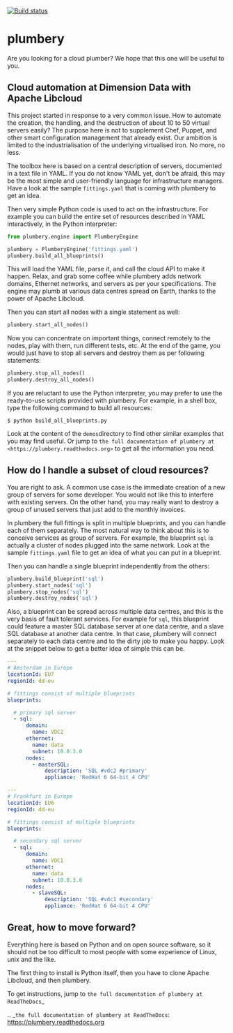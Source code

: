 [![Build status](https://img.shields.io/travis/bernard357/plumbery.svg)](https://travis-ci.org/bernard357/plumbery)

# plumbery

Are you looking for a cloud plumber? We hope that this one will be useful to
you.

## Cloud automation at Dimension Data with Apache Libcloud

This project started in response to a very common issue. How to automate the
creation, the handling, and the destruction of about 10 to 50 virtual servers
easily? The purpose here is not to supplement Chef, Puppet, and other smart
configuration management that already exist. Our ambition is limited to the
industrialisation of the underlying virtualised iron. No more, no less.

The toolbox here is based on a central description of servers,
documented in a text file in YAML. If you do not know YAML yet, don't be
afraid, this may be the most simple and user-friendly language for
infrastructure managers. Have a look at the sample ``fittings.yaml``
that is coming with plumbery to get an idea.

Then very simple Python code is used to act on the infrastructure. For example
you can build the entire set of resources described in YAML interactively, in
the Python interpreter:

```python
from plumbery.engine import PlumberyEngine

plumbery = PlumberyEngine('fittings.yaml')
plumbery.build_all_blueprints()
```

This will load the YAML file, parse it, and call the cloud API to make it
happen. Relax, and grab some coffee while plumbery adds network domains,
Ethernet networks, and servers as per your specifications. The engine may plumb
at various data centres spread on Earth, thanks to the power of Apache Libcloud.

Then you can start all nodes with a single statement as well:

```python
plumbery.start_all_nodes()
```

Now you can concentrate on important things, connect remotely to the nodes,
play with them, run different tests, etc. At the end of the game, you would
just have to stop all servers and destroy them as per following statements:

```python
plumbery.stop_all_nodes()
plumbery.destroy_all_nodes()
```

If you are reluctant to use the Python interpreter, you may prefer to use the
ready-to-use scripts provided with plumbery. For example, in a shell box,
type the following command to build all resources:

    $ python build_all_blueprints.py

Look at the content of the ``demos``directory to find other similar examples
that you may find useful. Or jump to `the full documentation of plumbery at
<https://plumbery.readthedocs.org>` to get all the information you need.

## How do I handle a subset of cloud resources?

You are right to ask. A common use case is the immediate creation of a new
group of servers for some developer. You would not like this to interfere
with existing servers. On the other hand, you may really want to destroy a
group of unused servers that just add to the monthly invoices.

In plumbery the full fittings is split in multiple blueprints, and you can
handle each of them separately. The most natural way to think about this is to
conceive services as group of servers. For example, the blueprint ``sql`` is
actually a cluster of nodes plugged into the same network. Look at the sample
``fittings.yaml`` file to get an idea of what you can put in a blueprint.

Then you can handle a single blueprint independently from the others:

```python
plumbery.build_blueprint('sql')
plumbery.start_nodes('sql')
plumbery.stop_nodes('sql')
plumbery.destroy_nodes('sql')
```

Also, a blueprint can be spread across multiple data centres, and this is the
very basis of fault tolerant services. For example for ``sql``, this blueprint
could feature a master SQL database server at one data centre, and a slave SQL
database at another data centre. In that case, plumbery will connect separately
to each data centre and to the dirty job to make you happy. Look at the snippet
below to get a better idea of simple this can be.

```yaml
---
# Amsterdam in Europe
locationId: EU7
regionId: dd-eu

# fittings consist of multiple blueprints
blueprints:

  # primary sql server
  - sql:
      domain:
        name: VDC2
      ethernet:
        name: data
        subnet: 10.0.3.0
      nodes:
        - masterSQL:
            description: 'SQL #vdc2 #primary'
            appliance: 'RedHat 6 64-bit 4 CPU'

---
# Frankfurt in Europe
locationId: EU6
regionId: dd-eu

# fittings consist of multiple blueprints
blueprints:

  # secondary sql server
  - sql:
      domain:
        name: VDC1
      ethernet:
        name: data
        subnet: 10.0.3.0
      nodes:
        - slaveSQL:
            description: 'SQL #vdc1 #secondary'
            appliance: 'RedHat 6 64-bit 4 CPU'

```

## Great, how to move forward?

Everything here is based on Python and on open source software, so it should
not be too difficult to most people with some experience of Linux, unix and
the like.

The first thing to install is Python itself, then you have to clone Apache
Libcloud, and then plumbery.

To get instructions, jump to `the full documentation of plumbery at ReadTheDocs`_

.. _`the full documentation of plumbery at ReadTheDocs`: https://plumbery.readthedocs.org


